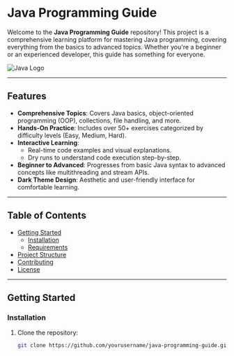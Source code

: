 # Java Programming Guide

Welcome to the **Java Programming Guide** repository! This project is a comprehensive learning platform for mastering Java programming, covering everything from the basics to advanced topics. Whether you're a beginner or an experienced developer, this guide has something for everyone.

![Java Logo](images/java-logo.png)

---

## **Features**
- **Comprehensive Topics**: Covers Java basics, object-oriented programming (OOP), collections, file handling, and more.
- **Hands-On Practice**: Includes over 50+ exercises categorized by difficulty levels (Easy, Medium, Hard).
- **Interactive Learning**:
  - Real-time code examples and visual explanations.
  - Dry runs to understand code execution step-by-step.
- **Beginner to Advanced**: Progresses from basic Java syntax to advanced concepts like multithreading and stream APIs.
- **Dark Theme Design**: Aesthetic and user-friendly interface for comfortable learning.

---

## **Table of Contents**
- [Getting Started](#getting-started)
  - [Installation](#installation)
  - [Requirements](#requirements)
- [Project Structure](#project-structure)
- [Contributing](#contributing)
- [License](#license)

---

## **Getting Started**

### **Installation**
1. Clone the repository:
   ```bash
   git clone https://github.com/yourusername/java-programming-guide.git